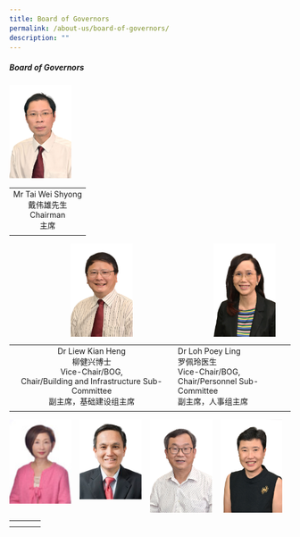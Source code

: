 ```yaml
---
title: Board of Governors
permalink: /about-us/board-of-governors/
description: ""
---
```

##### Board of Governors

<img style="width:22%" src="/images/chairman1.jpg">

|   |
|:-:|
| Mr Tai Wei Shyong  <br>戴伟雄先生  <br>Chairman  <br>主席  |
|   |

<img align="left" style="width:22%;margin-left:110px;" src="/images/vicechair3.jpg">
<img align="left" style="width:22%;margin-left:145px;" src="/images/vicechair4.jpg">
<br clear="left">

|   |   |
|:-:|---|
| Dr Liew Kian Heng  <br>柳健兴博士  <br>Vice-Chair/BOG,  <br>Chair/Building and Infrastructure Sub-Committee  <br>副主席，基础建设组主席  | Dr Loh Poey Ling  <br>罗佩玲医生  <br>Vice-Chair/BOG,  <br>Chair/Personnel Sub-Committee  <br>副主席，人事组主席  |
|   |   |

<img align="left" style="width:22%;margin-right:15px;" src="/images/finance.png">
<img align="left" style="width:22%;margin-right:15px;" src="/images/secretary1.png">
<img align="left" style="width:22%;margin-right:15px;" src="/images/excomem1.jpg">
<img align="left" style="width:22%;margin-right:15px;" src="/images/excomem2.jpg">
<br clear="left">

|   |   |   |   |
|:-:|---|---|---|
|   |   |   |   |
|   |   |   |   |